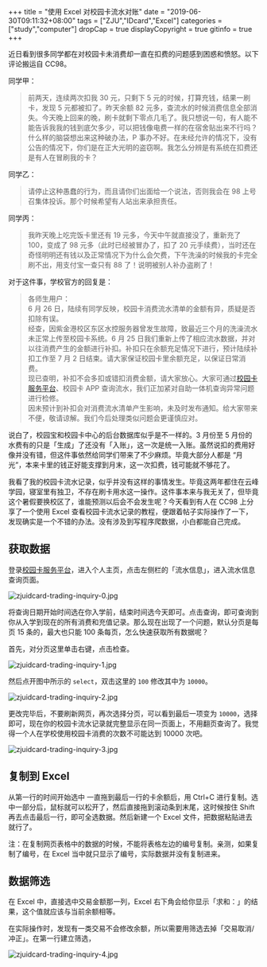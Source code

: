 +++
title = "使用 Excel 对校园卡流水对账"
date = "2019-06-30T09:11:32+08:00"
tags = ["ZJU","IDcard","Excel"]
categories = ["study","computer"]
dropCap = true
displayCopyright = true
gitinfo = true
+++

近日看到很多同学都在对校园卡未消费却一直在扣费的问题感到困惑和愤怒。以下评论搬运自 CC98。

同学甲：

> 前两天，连续两次扣我 30 元，只剩下 5 元的时候，打算充钱，结果一刷卡，发现 5 元都被扣了。昨天余额 82 元多，查流水的时候消费信息全部消失。今天晚上回来的晚，刷卡就剩下零点几毛了。我只想说一句，有人能不能告诉我我的钱到底欠多少，可以把钱像电费一样的在宿舍贴出来不行吗？什么样的脑袋想出来这种破办法，P 事办不好。在未经允许的情况下，没有公告的情况下，你们是在正大光明的盗窃啊。我怎么分辨是有系统在扣费还是有人在冒刷我的卡？

同学乙：

> 请停止这种愚蠢的行为，而且请你们出面给一个说法，否则我会在 98 上号召集体投诉。那个时候希望有人站出来承担责任。

同学丙：

> 我昨天晚上吃完饭卡里还有 19 元多，今天中午就直接没了，重新充了 100，变成了 98 元多（此时已经被冒办了，扣了 20 元手续费），当时还在奇怪明明还有钱以及正常情况下为什么会欠费，下午洗澡的时候我的卡完全刷不出，用支付宝一查只有 88 了！说明被别人补办盗刷了！

对于这件事，学校官方的回复是：

> 各师生用户：<br>
> 6 月 26 日，陆续有同学反映，校园卡消费流水清单的金额有异，质疑是否扣除有误。<br>
> 经查，因紫金港校区东区水控服务器曾发生故障，致最近三个月的洗澡流水未正常上传至校园卡系统。6 月 25 日我们重新上传了相应流水数据，并对以往消费产生的金额进行补扣。补扣只在余额充足情况下进行，预计陆续补扣工作至 7 月 2 日结束。请大家保证校园卡里余额充足，以保证日常消费。<br>
> 现已查明，补扣不会多扣或错扣消费金额，请大家放心。大家可通过[校园卡服务平台](http://ecardhall.zju.edu.cn:808)、校园卡 APP 查询流水，我们正加紧对自助一体机查询异常问题进行检修。<br>
> 因未预计到补扣会对消费流水清单产生影响，未及时发布通知。给大家带来不便，敬请谅解。我们今后处理类似问题会更谨慎应对。

说白了，校园宝和校园卡中心的后台数据库似乎是不一样的。3 月份至 5 月份的水费有的只是「生成」了还没有「入账」，这一次是统一入账。虽然说扣的费用好像并没有错，但这件事依然给同学们带来了不少麻烦。毕竟大部分人都是 “月光”，本来卡里的钱正好能支撑到月末，这一次扣费，钱可能就不够花了。

我看了我的校园卡流水记录，似乎并没有这样的事情发生。毕竟这两年都住在云峰学园，寝室里有独卫，不存在刷卡用水这一操作。这件事本来与我无关了，但毕竟这个暑假要换校区了，谁能预测以后会不会发生呢？今天看到有人在 CC98 上分享了一个使用 Excel 查看校园卡流水记录的教程，便跟着帖子实际操作了一下，发现确实是一个不错的办法。没有涉及到写程序爬数据，小白都能自己完成。

## 获取数据

登录[校园卡服务平台](http://ecardhall.zju.edu.cn:808/)，进入个人主页，点击左侧栏的「流水信息」，进入流水信息查询页面。

![zjuidcard-trading-inquiry-0.jpg](/images/zjuidcard-trading-inquiry-0.jpg "流水信息查询界面")

将查询日期开始时间选在你入学前，结束时间选今天即可。点击查询，即可查询到你从入学到现在的所有消费和充值记录。那么现在出现了一个问题，默认分页是每页 15 条的，最大也只能 100 条每页，怎么快速获取所有数据呢？

首先，对分页这里单击右键，点击检查。

![zjuidcard-trading-inquiry-1.jpg](/images/zjuidcard-trading-inquiry-1.jpg "审查元素")

然后点开图中所示的 `select`，双击这里的 `100` 修改其中为 `10000`。

![zjuidcard-trading-inquiry-2.jpg](/images/zjuidcard-trading-inquiry-2.jpg "更改元素")

更改完毕后，不要刷新网页，再次选择分页，可以看到最后一项变为 `10000`，选择即可，现在你的校园卡流水记录就完整显示在同一页面上，不用翻页查询了。我觉得一个人在学校使用校园卡消费的次数不可能达到 10000 次吧。

![zjuidcard-trading-inquiry-3.jpg](/images/zjuidcard-trading-inquiry-3.jpg "选择显示数目")

## 复制到 Excel

从第一行的时间开始选中 一直拖到最后一行的卡余额后，用 Ctrl+C 进行复制。选中一部分后，鼠标就可以松开了，然后直接拖到滚动条到末尾，这时候按住 Shift 再去点击最后一行，即可全选数据。然后新建一个 Excel 文件，把数据粘贴进去就行了。

<p id="div-warning">
注：在复制网页表格中的数据的时候，不能将表格左边的编号复制。亲测，如果复制了编号，在 Excel 当中就只显示了编号，实际数据并没有复制进来。
</p>

## 数据筛选

在 Excel 中，直接选中交易金额那一列，Excel 右下角会给你显示「求和：」的结果，这个值就应该与当前余额相等。

在实际操作时，发现有一类交易不会修改余额，所以需要用筛选去掉「交易取消/冲正」。在第一行建立筛选，

![zjuidcard-trading-inquiry-4.jpg](/images/zjuidcard-trading-inquiry-4.jpg "筛选数据")